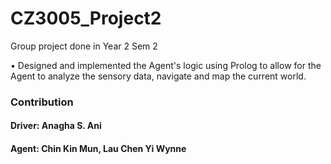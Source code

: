 # CZ3005_Project2
Group project done in Year 2 Sem 2

• Designed and implemented the Agent's logic using Prolog to allow for the Agent to analyze the sensory data, navigate and map the current world.  

### Contribution
#### Driver: Anagha S. Ani 
#### Agent: Chin Kin Mun, Lau Chen Yi Wynne


